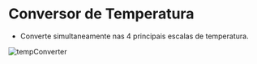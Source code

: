 # Conversor de Temperatura

* Converte simultaneamente nas 4 principais escalas de temperatura.

![tempConverter](https://user-images.githubusercontent.com/62356988/84689470-64e41800-af17-11ea-9726-60a71b7dbad8.gif)